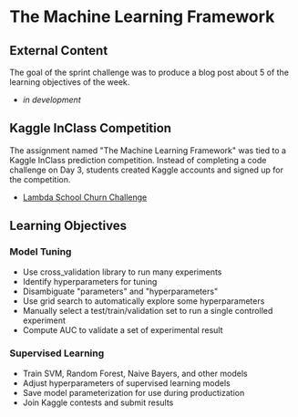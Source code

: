 # The Machine Learning Framework

## External Content
The goal of the sprint challenge was to produce a blog post about 5 of the learning objectives of the week.

* _in development_

## Kaggle InClass Competition
The assignment named "The Machine Learning Framework" was tied to a Kaggle InClass prediction competition. Instead of completing a code challenge on Day 3, students created Kaggle accounts and signed up for the competition.

* [Lambda School Churn Challenge](https://www.kaggle.com/c/lambda-school-churn-challenge/)

## Learning Objectives

### Model Tuning
* Use cross_validation library to run many experiments
* Identify hyperparameters for tuning
* Disambiguate "parameters" and "hyperparameters"
* Use grid search to automatically explore some hyperparameters
* Manually select a test/train/validation set to run a single controlled experiment
* Compute AUC to validate a set of experimental result

### Supervised Learning
* Train SVM, Random Forest, Naive Bayers, and other models
* Adjust hyperparameters of supervised learning models
* Save model parameterization for use during productization
* Join Kaggle contests and submit results